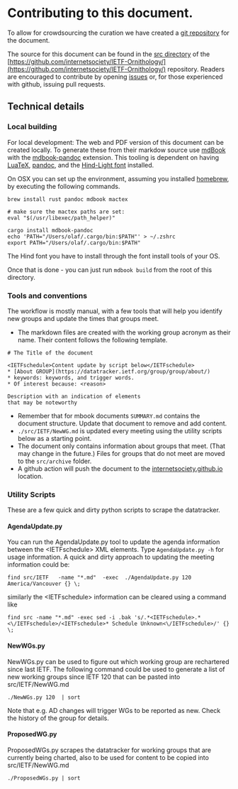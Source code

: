 # Contributing to this document.

To allow for crowdsourcing the curation we have created a [git repository](https://github.com/internetsociety/IETF-Ornithology/) for the document.

The source for this document can be found in the [src directory](https://github.com/InternetSociety/IETF-Ornithology/tree/main/src) of the 
[https://github.com/internetsociety/IETF-Ornithology/](https://github.com/internetsociety/IETF-Ornithology/) repository. Readers are encouraged to contribute by opening [issues](https://github.com/InternetSociety/IETF-Ornithology/issues) or, for those experienced with github, issuing pull requests.


## Technical details
### Local building

For local development: The web and PDF version of this document can be created locally. To generate these from their markdow source use [mdBook](https://rust-lang.github.io/mdBook/cli/init.html) with the [mdbook-pandoc](https://github.com/max-heller/mdbook-pandoc) extension. This tooling is dependent on having [LuaTeX](https://www.luatex.org/), [pandoc](https://pandoc.org/), and the [Hind-Light font](https://fonts.google.com/specimen/Hind) installed. 

On OSX you can set up the environment, assuming you installed [homebrew](https://brew.sh/), by executing the following commands.

``` 
brew install rust pandoc mdbook mactex

# make sure the mactex paths are set:
eval "$(/usr/libexec/path_helper)"

cargo install mdbook-pandoc
echo 'PATH="/Users/olaf/.cargo/bin:$PATH"' > ~/.zshrc 
export PATH="/Users/olaf/.cargo/bin:$PATH"

```

The Hind font you have to install through the font install tools of your OS.

Once that is done - you can just run ```mdbook build``` from the root of this directory.


### Tools and conventions

The workflow is mostly manual, with a few tools that will help you identify new groups and  update the times that groups meet. 


* The markdown files are created with the working group acronym as their name. Their content follows the following template.
```
# The Title of the document

<IETFschedule>Content update by script below</IETFschedule>
* [About GROUP](https://datatracker.ietf.org/group/group/about/)
* keywords: keywords, and trigger words.
* Of interest because: <reason>

Description with an indication of elements 
that may be noteworthy
```




* Remember that for mbook documents `SUMMARY.md` contains the  document structure. Update that document to remove and add content. 
* `./src/IETF/NewWG.md` is updated every meeting using the utility scripts below as a starting point.
* The document only contains information about groups that meet. (That may change in the future.) Files for groups that do not meet are moved to the `src/archive` folder.
* A github action will push the document to the [internetsociety.github.io](https://internetsociety.github.io/IETF-Ornithology/) location.


### Utility Scripts

These are a few quick and dirty python scripts to scrape the datatracker.

#### AgendaUpdate.py

You can run the AgendaUpdate.py tool to update the agenda information between the &lt;IETFschedule&gt; XML elements. Type `AgendaUpdate.py -h` for usage information. A quick and dirty approach to updating the meeting information could be:

`find src/IETF   -name "*.md"  -exec  ./AgendaUpdate.py 120 America/Vancouver {} \;`

similarly the  &lt;IETFschedule&gt; information can be cleared using a command like

`find src -name "*.md" -exec sed -i .bak 's/.*<IETFschedule>.*<\/IETFschedule>/<IETFschedule>* Schedule Unknown<\/IETFschedule>/' {} \;`

#### NewWGs.py

NewWGs.py can be used to figure out which working group are rechartered since last IETF. The following command could be used to generate a list of new working groups since IETF 120 that can be pasted into src/IETF/NewWG.md 


`./NewWGs.py 120  | sort ` 

Note that e.g. AD changes will trigger WGs to be reported as new. Check the history of the group for details.

#### ProposedWG.py

ProposedWGs.py scrapes the datatracker for working groups that are currently being charted, also to be used for content to be copied into src/IETF/NewWG.md

`./ProposedWGs.py | sort `